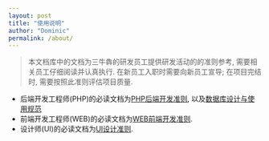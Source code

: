 ```yaml
---
layout: post
title: "使用说明"
author: "Dominic"
permalink: /about/
---
```

> 本文档库中的文档为三牛犇的研发员工提供研发活动的的准则参考, 需要相关员工仔细阅读并认真执行.
在新员工入职时需要向新员工宣导; 在项目完结时, 需要按照此准则评估项目质量.



* 后端开发工程师(PHP)的必读文档为[PHP后端开发准则][php-doc], 以及[数据库设计与使用规范][database-doc]
* 前端开发工程师(WEB)的必读文档为[WEB前端开发准则][front-doc].
* 设计师(UI)的必读文档为[UI设计准则][ui-doc].


[php-doc]: http://docs.sanniuben.com/back_end
[database-doc]: http://docs.sanniuben.com/database
[front-doc]: http://docs.sanniuben.com/front_end
[ui-doc]: http://docs.sanniuben.com/ui_base





